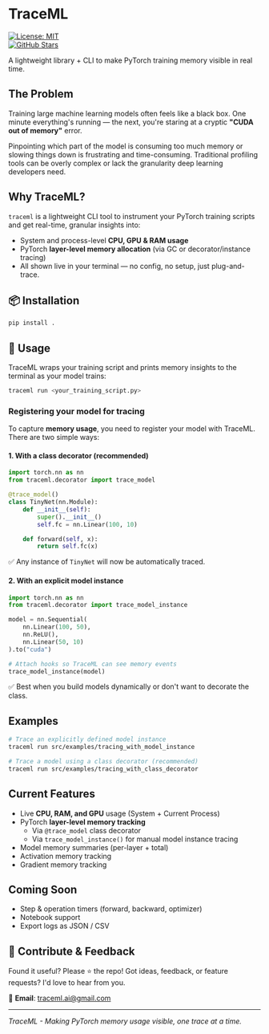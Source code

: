 # TraceML

[![License: MIT](https://img.shields.io/badge/License-MIT-yellow.svg)](https://opensource.org/licenses/MIT)  
[![GitHub Stars](https://img.shields.io/github/stars/abhinavsriva/trace_ml?style=social)](https://github.com/traceml-ai/traceml/stargazers)


 A lightweight library + CLI to make PyTorch training memory visible in real time.

## The Problem

Training large machine learning models often feels like a black box. One minute everything's running — the next, you're staring at a cryptic **"CUDA out of memory"** error.

Pinpointing which part of the model is consuming too much memory or slowing things down is frustrating and time-consuming. Traditional profiling tools can be overly complex or lack the granularity deep learning developers need.

## Why TraceML?

`traceml` is a lightweight CLI tool to instrument your PyTorch training scripts and get real-time, granular insights into:

- System and process-level **CPU, GPU & RAM usage**
- PyTorch **layer-level memory allocation** (via GC or decorator/instance tracing)
- All shown live in your terminal — no config, no setup, just plug-and-trace.

## 📦 Installation

```bash
pip install .
```

## 🚀 Usage

TraceML wraps your training script and prints memory insights to the terminal as your model trains:

```bash
traceml run <your_training_script.py>
```

### Registering your model for tracing

To capture **memory usage**, you need to register your model with TraceML. There are two simple ways:

#### 1. With a class decorator (recommended)

```python
import torch.nn as nn
from traceml.decorator import trace_model

@trace_model()
class TinyNet(nn.Module):
    def __init__(self):
        super().__init__()
        self.fc = nn.Linear(100, 10)

    def forward(self, x):
        return self.fc(x)
```

✅ Any instance of `TinyNet` will now be automatically traced.

#### 2. With an explicit model instance

```python
import torch.nn as nn
from traceml.decorator import trace_model_instance

model = nn.Sequential(
    nn.Linear(100, 50),
    nn.ReLU(),
    nn.Linear(50, 10)
).to("cuda")

# Attach hooks so TraceML can see memory events
trace_model_instance(model)
```

✅ Best when you build models dynamically or don't want to decorate the class.

## Examples

```bash
# Trace an explicitly defined model instance
traceml run src/examples/tracing_with_model_instance

# Trace a model using a class decorator (recommended)
traceml run src/examples/tracing_with_class_decorator
```

## Current Features

- Live **CPU, RAM, and GPU** usage (System + Current Process)
- PyTorch **layer-level memory tracking**
  - Via `@trace_model` class decorator
  - Via `trace_model_instance()` for manual model instance tracing
- Model memory summaries (per-layer + total)
- Activation memory tracking
- Gradient memory tracking

## Coming Soon

- Step & operation timers (forward, backward, optimizer)
- Notebook support
- Export logs as JSON / CSV

## 🙌 Contribute & Feedback

Found it useful? Please ⭐ the repo! Got ideas, feedback, or feature requests? I'd love to hear from you.

📧 **Email**: traceml.ai@gmail.com

---

*TraceML - Making PyTorch memory usage visible, one trace at a time.*
